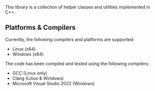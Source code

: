 This library is a collection of helper classes and utilities implemented in C++.

## Platforms & Compilers
Currently, the following compilers and platforms are supported:
- Linux (x64)
- Windows (x64)

The code has been compiled and tested using the following compilers:
- GCC (Linux only)
- Clang (Linux & Windows)
- Microsoft Visual Studio 2022 (Windows)
